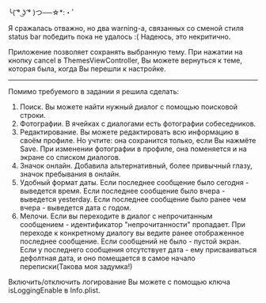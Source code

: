 ╰( ͡° ͜ʖ ͡° )つ──☆*:・ﾟ

Я сражалась отважно, но два warning-а, связанных со сменой стиля status bar победить пока не удалось :( 
Надеюсь, это некритично. 

Приложение позволяет сохранять выбранную тему. 
При нажатии на кнопку cancel в ThemesViewController, Вы можете вернуться к теме, которая была, когда Вы перешли к настройке. 

- - - - - - - - - - - - - - - - - - - - - - - - - - - - - - - - - - - - - - - - - -

Помимо требуемого в задании я решила сделать:
1. Поиск. Вы можете найти нужный диалог с помощью поисковой строки.
2. Фотографии. В ячейках с диалогами есть фотографии собеседников.
3. Редактирование. Вы можете редактировать всю информацию в своём профиле. Но учтите: она сохранится только, если Вы нажмёте Save. При изменении фотографии в профиле, она поменяется и на экране со списком диалогов.
4. Значок онлайн. Добавила альтернативный, более привычный глазу, значок пребывания в онлайн.
5. Удобный формат даты. Если последнее сообщение было сегодня - выведется время. Если последнее сообщение было вчера - выведется yesterday. Если последнее сообщение было ранее чем вчера - выведется дата с годом.
6. Мелочи. Если вы переходите в диалог с непрочитанным сообщением - идентификатор "непрочитанности" пропадает. При переходе к конкретному диалогу вы ведите ранее отображенное последнее сообщение. Если сообщений не было - пустой экран. Если у последнего сообщения отсутствует дата - ему присваиваться дефолтная дата, и оно помещается в самое начало переписки(Такова моя задумка!)

Включить/отключить логирование Вы можете с помощью ключа isLoggingEnable в Info.plist.
